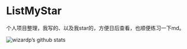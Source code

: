 # ListMyStar
个人项目整理，我写的、以及我star的，方便日后查看，也顺便练习一下md。



![wizardp’s github stats](https://github-readme-stats.vercel.app/api?username=Wizardp007&show_icons=true)
